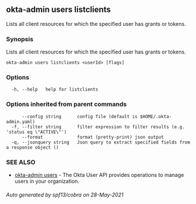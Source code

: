 ## okta-admin users listclients

Lists all client resources for which the specified user has grants or tokens.

### Synopsis

Lists all client resources for which the specified user has grants or tokens.

```
okta-admin users listclients <userId> [flags]
```

### Options

```
  -h, --help   help for listclients
```

### Options inherited from parent commands

```
      --config string      config file (default is $HOME/.okta-admin.yaml)
  -f, --filter string      filter expression to filter results (e.g. 'status eq \"ACTIVE\"')
      --format             format (pretty-print) json output
  -q, --jsonquery string   Json query to extract specified fields from a response object ()
```

### SEE ALSO

* [okta-admin users](okta-admin_users.md)	 - The Okta User API provides operations to manage users in your organization.

###### Auto generated by spf13/cobra on 28-May-2021
